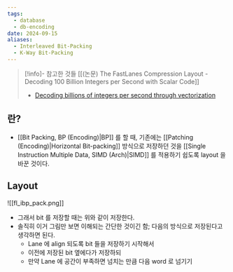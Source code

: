 ```yaml
---
tags:
  - database
  - db-encoding
date: 2024-09-15
aliases:
  - Interleaved Bit-Packing
  - K-Way Bit-Packing
---
```

> [!info]- 참고한 것들
> [[(논문) The FastLanes Compression Layout - Decoding 100 Billion Integers per Second with Scalar Code]]
> - [Decoding billions of integers per second through vectorization](https://onlinelibrary.wiley.com/doi/full/10.1002/spe.2203)

## 란?

- [[Bit Packing, BP (Encoding)|BP]] 를 할 때, 기존에는 [[Patching (Encoding)|Horizontal Bit-packing]] 방식으로 저장하던 것을 [[Single Instruction Multiple Data, SIMD (Arch)|SIMD]] 를 적용하기 쉽도록 layout 을 바꾼 것이다.

## Layout

![[fl_ibp_pack.png]]

- 그래서 bit 를 저장할 때는 위와 같이 저장한다.
- 솔직히 이거 그림만 보면 이해되는 간단한 것이긴 함; 다음의 방식으로 저장된다고 생각하면 된다.
	- Lane 에 align 되도록 bit 들을 저장하기 시작해서
	- 이전에 저장된 bit 옆에다가 저장하되
	- 만약 Lane 에 공간이 부족하면 넘치는 만큼 다음 word 로 넘기기